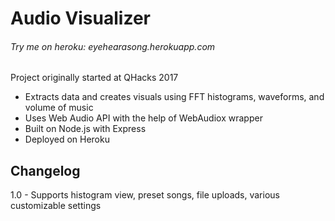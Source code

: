 # Audio Visualizer

###### Try me on heroku: eyehearasong.herokuapp.com

Project originally started at QHacks 2017

- Extracts data and creates visuals using FFT histograms, waveforms, and volume of music
- Uses Web Audio API with the help of WebAudiox wrapper
- Built on Node.js with Express
- Deployed on Heroku


## Changelog

1.0 - Supports histogram view, preset songs, file uploads, various customizable settings

